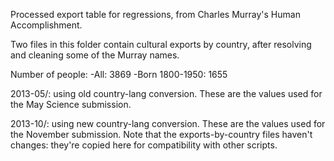 Processed export table for regressions, from Charles Murray's Human Accomplishment.

Two files in this folder contain cultural exports by country, after resolving and cleaning some of the Murray names.

Number of people:
-All: 3869
-Born 1800-1950: 1655

2013-05/: using old country-lang conversion. These are the values used for the May Science submission.

2013-10/: using new country-lang conversion. These are the values used for the November submission. Note that the exports-by-country files haven't changes: they're copied here for compatibility with other scripts.
